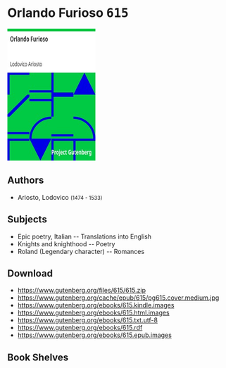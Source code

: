 # Orlando Furioso <kbd>615</kbd>

![](./cover.medium.jpg "")

## Authors


 - Ariosto, Lodovico <small>(1474 - 1533)</small>

## Subjects


 - Epic poetry, Italian -- Translations into English
 - Knights and knighthood -- Poetry
 - Roland (Legendary character) -- Romances

## Download


 - https://www.gutenberg.org/files/615/615.zip
 - https://www.gutenberg.org/cache/epub/615/pg615.cover.medium.jpg
 - https://www.gutenberg.org/ebooks/615.kindle.images
 - https://www.gutenberg.org/ebooks/615.html.images
 - https://www.gutenberg.org/ebooks/615.txt.utf-8
 - https://www.gutenberg.org/ebooks/615.rdf
 - https://www.gutenberg.org/ebooks/615.epub.images

## Book Shelves


